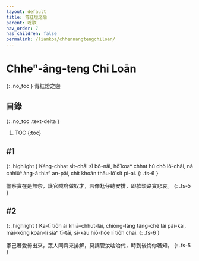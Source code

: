 ```yaml
---
layout: default
title: 青紅燈之戀
parent: 唸歌
nav_order: 7
has_children: false
permalink: /liamkoa/chhennangtengchiloan/
---
```


# Chheⁿ-âng-teng Chi Loān
{: .no_toc }
青紅燈之戀

## 目錄
{: .no_toc .text-delta }

1. TOC
{:toc}

## #1

{: .highlight }
Kéng-chhat si̍t-chāi sī bô-nāi, hō͘ koaⁿ chhat hú chò lô͘-châi, ná chhiūⁿ àng-á thiaⁿ an-pâi, chit khoán thâu-lō͘ si̍t pi-ai.
{: .fs-6 }

警察實在是無奈，護官賊府做奴才，若像尪仔聽安排，即款頭路實悲哀。
{: .fs-5 }

## #2

{: .highlight }
Ka-tī tio̍h ài khiā–chhut-lâi, chiòng-lâng tâng-chê lâi pâi-kái, mài-kóng koán-lí siáⁿ tī-tāi, sî-kàu hiō-hóe lí tio̍h chai.
{: .fs-6 }

家己著愛徛出來，眾人同齊來排解，莫講管汝啥治代，時到後悔你著知。
{: .fs-5 }
